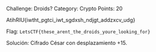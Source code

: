Challenge: Droids?
Category: Crypto
Points: 20

AtihRIU{iwtht_pgtci_iwt_sgdxsh_ndjgt_addzxcv_udg}

Flag: `LetsCTF{these_arent_the_droids_youre_looking_for}`

Solución: Cifrado César con desplazamiento +15.
